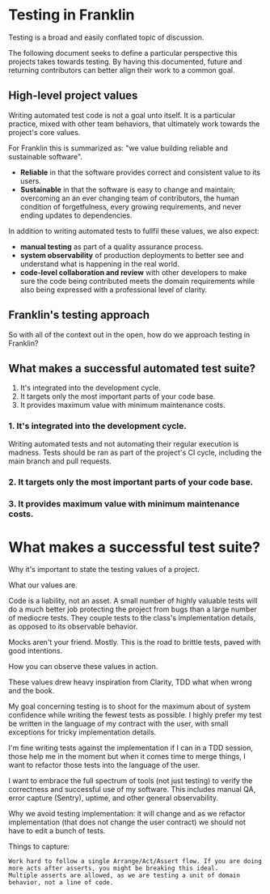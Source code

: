 # Testing in Franklin 

Testing is a broad and easily conflated topic of discussion. 

The following document seeks to define a particular perspective this projects takes towards testing. By having this documented, future and returning contributors can better align their work to a common goal.

## High-level project values

Writing automated test code is not a goal unto itself. It is a particular practice, mixed with other team behaviors, that ultimately work towards the project's core values. 

For Franklin this is summarized as: "we value building reliable and sustainable software".

* **Reliable** in that the software provides correct and consistent value to its users. 
* **Sustainable** in that the software is easy to change and maintain; overcoming an an ever changing team of contributors, the human condition of forgetfulness, every growing requirements, and never ending updates to dependencies.

In addition to writing automated tests to fullfil these values, we also expect:

* **manual testing** as part of a quality assurance process.
* **system observability** of production deployments to better see and understand what is happening in the real world.
* **code-level collaboration and review** with other developers to make sure the code being contributed meets the domain requirements while also being expressed with a professional level of clarity.

## Franklin's testing approach

So with all of the context out in the open, how do we approach testing in Franklin?



## What makes a successful automated test suite?


1. It's integrated into the development cycle.
2. It targets only the most important parts of your code base.
3. It provides maximum value with minimum maintenance costs.

### 1. It's integrated into the development cycle.

Writing automated tests and not automating their regular execution is madness. Tests should be ran as part of the project's CI cycle, including the main branch and pull requests.

### 2. It targets only the most important parts of your code base.



### 3. It provides maximum value with minimum maintenance costs.


# What makes a successful test suite?



Why it's important to state the testing values of a project.

What our values are.

Code is a liability, not an asset. A small number of highly valuable tests will do a much better job protecting the project from bugs than a large number of mediocre tests. They couple tests to the class's implementation details, as opposed to its observable behavior.

Mocks aren't your friend. Mostly. This is the road to brittle tests, paved with good intentions.


How you can observe these values in action.

These values drew heavy inspiration from Clarity, TDD what when wrong and the book.


My goal concerning testing is to shoot for the maximum about of system confidence while writing the fewest tests as possible. I highly prefer my test be written in the language of my contract with the user, with small exceptions for tricky implementation details.

I'm fine writing tests against the implementation if I can in a TDD session, those help me in the moment but when it comes time to merge things, I want to refactor those tests into the language of the user.

I want to embrace the full spectrum of tools (not just testing) to verify the correctness and successful use of my software. This includes manual QA, error capture (Sentry), uptime, and other general observability.

Why we avoid testing implementation: it will change and as we refactor implementation (that does not change the user contract) we should not have to edit a bunch of tests.

Things to capture:

    Work hard to follow a single Arrange/Act/Assert flow. If you are doing more acts after asserts, you might be breaking this ideal.
    Multiple asserts are allowed, as we are testing a unit of domain behavior, not a line of code.
